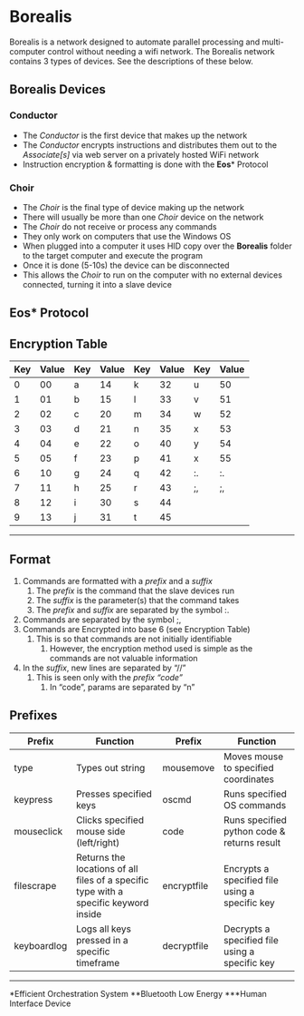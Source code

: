   # Borealis
Borealis is a network designed to automate parallel processing and multi-computer control without needing a wifi network. The Borealis network contains 3 types of devices. See the descriptions of these below.

## Borealis Devices

### Conductor
- The _Conductor_ is the first device that makes up the network
- The _Conductor_ encrypts instructions and distributes them out to the _Associate[s]_ via web server on a privately hosted WiFi network
- Instruction encryption & formatting is done with the **Eos*** Protocol

### Choir
- The _Choir_ is the final type of device making up the network
- There will usually be more than one _Choir_ device on the network
- The _Choir_ do not receive or process any commands
- They only work on computers that use the Windows OS
- When plugged into a computer it uses HID copy over the **Borealis** folder to the target computer and execute the program
- Once it is done (5-10s) the device can be disconnected
- This allows the _Choir_ to run on the computer with no external devices connected, turning it into a slave device

## Eos* Protocol

## Encryption Table
| Key | Value | Key | Value | Key | Value | Key | Value |
| --- | --- | --- | --- | --- | --- | --- | --- |
| 0 | 00 | a | 14 | k | 32 | u | 50 |
| 1 | 01 | b | 15 | l | 33 | v | 51 |
| 2 | 02 | c | 20 | m | 34 | w | 52 |
| 3 | 03 | d | 21 | n | 35 | x | 53 |
| 4 | 04 | e | 22 | o | 40 | y | 54 |
| 5 | 05 | f | 23 | p | 41 | x | 55 |
| 6 | 10 | g | 24 | q | 42 | :. | :. |
| 7 | 11 | h | 25 | r | 43 | ;, | ;, |
| 8 | 12 | i | 30 | s | 44 |  |  |
| 9 | 13 | j | 31 | t | 45 |  |  |

---

## Format

1. Commands are formatted with a *prefix* and a *suffix*
    1. The p*refix* is the command that the slave devices run
    2. The *suffix* is the parameter(s) that the command takes
    3. The *prefix* and *suffix* are separated by the symbol :.
2. Commands are separated by the symbol ;,
3. Commands are Encrypted into base 6 (see Encryption Table)
    1. This is so that commands are not initially identifiable
        1. However, the encryption method used is simple as the commands are not valuable information
4. In the *suffix*, new lines are separated by “//”
    1. This is seen only with the *prefix “*code*”*
        1. In “code”, params are separated by “n”

## Prefixes
| Prefix | Function | Prefix | Function |
| --- | --- | --- | --- |
| type | Types out string | mousemove | Moves mouse to specified coordinates |
| keypress | Presses specified keys | oscmd | Runs specified OS commands |
| mouseclick | Clicks specified mouse side (left/right) | code | Runs specified python code & returns result |
| filescrape | Returns the locations of all files of a specific type with a specific keyword inside | encryptfile | Encrypts a specified file using a specific key |
| keyboardlog | Logs all keys pressed in a specific timeframe | decryptfile | Decrypts a specified file using a specific key |

---
*Efficient Orchestration System
**Bluetooth Low Energy
***Human Interface Device
